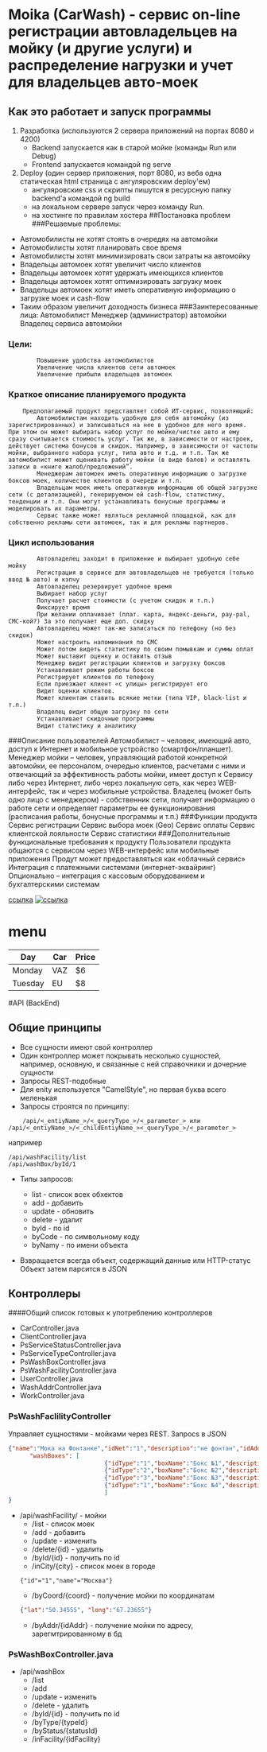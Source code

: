 # Moika (CarWash) - сервис on-line регистрации автовладельцев на мойку (и другие услуги) и распределение нагрузки и учет для владельцев авто-моек
## Как это работает и запуск программы
1. Разработка (используются 2 сервера приложений на портах 8080 и 4200)
      - Backend запускается как в старой мойке (команды Run или Debug)
      - Frontend запускается командой ng serve
2. Deploy (один сервер приложения, порт 8080, из веба одна статическая html страница с ангуляровским  deploy'ем)
      - ангуляровские css и скрипты пишутся в ресурсную папку backend'a командой ng build
      - на локальном сервере запуск через команду Run.
      - на хостинге по правилам хостера
##Постановка проблем
###Решаемые проблемы:
* Автомобилисты не хотят стоять в очередях на автомойки
* Автомобилисты хотят планировать свое время
* Автомобилисты хотят минимизировать свои затраты на автомойку
* Владельцы автомоек хотят увеличит число клиентов
* Владельцы автомоек хотят удержать имеющихся клиентов
* Владельцы автомоек хотят оптимизировать загрузку моек
* Владельцы автомоек хотят иметь оперативную информацию о загрузке моек и cash-flow
* Таким образом увеличит доходность бизнеса
###Заинтересованные лица:
            Автомобилист
            Менеджер (администратор) автомойки
            Владелец сервиса автомойки
### Цели:
            Повышение удобства автомобилистов
            Увеличение числа клиентов сети автомоек
            Увеличение прибыли владельцев автомоек
### Краткое описание планируемого продукта
        Предполагаемый продукт представляет собой ИТ-сервис, позволяющий:
            Автомобилистам находить удобную для себя автомойку (из зарегистрированных) и записываться на нее в удобное для него время. При этом он может выбирать набор услуг по мойке/чистке авто и ему сразу считывается стоимость услуг. Так же, в зависимости от настроек, действует система бонусов и скидок. Например, в зависимости от частоты мойки, выбранного набора услуг, типа авто и т.д. и т.п. Так же автомобилист может оценивать работу мойки (в виде балов) и оставлять записи в «книге жалоб/предложений”.
            Менеджерам автомоек иметь оперативную информацию о загрузке боксов моек, количестве клиентов в очереди и т.п.
            Владельцам моек иметь оперативную информацию об общей загрузке сети (с детализацией), генерируемом ей cash-flow, статистику, тенденции и т.п. Они могут устанавливать бонусные программы и моделировать их параметры.
            Сервис также может являться рекламной площадкой, как для собственно рекламы сети автомоек, так и для рекламы партнеров.
### Цикл использования
            Автовладелец заходит в приложение и выбирает удобную себе мойку
            Регистрация в сервисе для автовладельцев не требуется (только ввод № авто) и кэпчу
            Автовладелец резервирует удобное время
            Выбирает набор услуг
            Получает расчет стоимости (с учетом скидок и т.п.)
            Фиксирует время
            При желании оплачивает (плат. карта, яндекс-деньги, pay-pal, СМС-кой?) За это получает еще доп. скидку
            Автовладелец может так-же записаться по телефону (но без скидок)
            Может настроить напоминания по СМС
            Может потом видеть статистику по своим помывкам и суммы оплат
            Может выставит оценку и оставить отзыв
            Менеджер видит регистрации клиентов и загрузку боксов
            Устанавливает режим работы боксов
            Регистрирует клиентов по телефону
            Если приезжает клиент «с улицы» регистрирует его
            Видит оценки клиентов.
            Может клиентам ставить всякие метки (типа VIP, black-list и т.п.)
            Владелец видит общую загрузку по сети
            Устанавливает скидочные программы
            Видит статистику и аналитику
###Описание пользователей
        Автомобилист – человек, имеющий авто, доступ к Интернет и мобильное устройство (смартфон/планшет).
        Менеджер мойки – человек, управляющий работой конкретной автомойки, ее персоналом, очередью клиентов, расчетами с ними и отвечающий за эффективность работы мойки, имеет доступ к Сервису либо через Интернет, либо через локальную сеть, как через WEB-интерфейс, так и через мобильные устройства.
        Владелец (может быть одно лицо с менеджером) - собственник сети, получает информацию о работе сети и определяет параметры ее функционирования (расписания работы, бонусные программы и т.п.)
###Функции продукта
        Сервис регистрации
        Сервис выбора моек (Geo)
        Сервис оплаты
        Сервис клиентской лояльности
        Сервис статистики
###Дополнительные функциональные требования к продукту
        Пользователи продукта общаются с сервисом через WEB-интерфейс или мобильные приложения
        Продут может предоставляться как «облачный сервис»
        Интеграция с платежными системами (интернет-эквайринг)
        Опционально – интеграция с кассовым оборудованием и бухгалтерскими системам

[ссылка](http://yandex.ru)
[![ссылка](https://cdn.everypony.ru/storage/00/44/24/2016/05/17/f1b099cd15.jpg)](http://yandex.ru/)

# menu

| Day     | Car    | Price |
| --------|--------|-------|
| Monday  | VAZ   | $6    |
| Tuesday | EU | $8    |


#API (BackEnd)
## Общие принципы
 * Все сущности имеют свой контроллер
 * Один контроллер может покрывать несколько сущностей, 
    например, основную, и связанные с ней справочники и дочерние сущности
  * Запросы REST-подобные
  * Для enity используется "CamelStyle", но первая буква всего меленькая
  * Запросы строятся по принципу:
   
`   
/api/<_entiyName_>/<_queryType_>/<_parameter_>
      или
   /api/<_entiyName_>/<_childEntiyName_><_queryType_>/<_parameter_>`
   
   например
   
   ``` 
   /api/washFacility/list
   /api/washBox/byId/1
   `````
   * Типы запросов:
     * list - список всех обхектов
     * add - добавить
     * update - обновить
     * delete - удалит
     * byId - по id
     * byCode - по символьному коду
     * byNamу - по имени объекта
     
   * Взвращается всегда объект, содержащий данные или HTTP-статус 
     Объект затем парсится в JSON 
     
## Контроллеры
####Общий список готовых к употреблению контроллеров
* CarController.java
* ClientController.java
* PsServiceStatusController.java
* PsServiceTypeController.java
* PsWashBoxController.java
* PsWashFacilityController.java
* UserController.java
* WashAddrController.java
* WorkController.java

### PsWashFaclilityController
Управляет сущностями - мойками через REST.
Запросs в JSON
```json
{"name":"Мока на Фонтанке","idNet":"1","description":"не фонтан","idAddr":"3",
      "washBoxes": [
                           {"idType":"1","boxName":"Бокс №1","description":"Первй бокс", "boxStatus":"1"},
                           {"idType":"2","boxName":"Бокс №2","description":"Второй бокс", "boxStatus":"1"},
                           {"idType":"3","boxName":"Бокс №3","description":"Третий бокс", "boxStatus":"2"},
                           {"idType":"1","boxName":"Бокс №4","description":"Большой бокс", "boxStatus":"3"}
                           ]
}
```

* /api/washFacility/ - мойки
    * /list - список моек
    * /add - добавить
    * /update - изменить
    * /delete/{id} - удалить
    * /byId/{id} - получить по id
    * /inCity/{city} - список моек в городе
    ````
    {"id"="1","name"="Москва"}
    ````
    * /byCoord/{coord} - получение мойки по координатам
     ```json
    {"lat":"50.34555", "long":"67.23655"}
     ```
    * /byAddr/{idAddr} - получение мойки по адресу, зарегмтрированному в бд

### PsWashBoxController.java

* /api/washBox
    * /list
    * /add
     * /update - изменить
     * /delete - удалить
     * /byId/{id} - получить по id
     * /byType/{typeId}
     * /byStatus/{statusId}
     * /inFacility/{idFacility}
 

    
    
    
     
 


